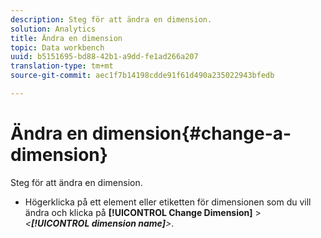 ```yaml
---
description: Steg för att ändra en dimension.
solution: Analytics
title: Ändra en dimension
topic: Data workbench
uuid: b5151695-bd88-42b1-a9dd-fe1ad266a207
translation-type: tm+mt
source-git-commit: aec1f7b14198cdde91f61d490a235022943bfedb

---
```



# Ändra en dimension{#change-a-dimension}

Steg för att ändra en dimension.

* Högerklicka på ett element eller etiketten för dimensionen som du vill ändra och klicka på **[!UICONTROL Change Dimension]** > *&lt;**[!UICONTROL dimension name]**>*.

